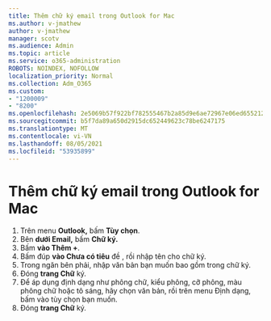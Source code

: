 ```yaml
---
title: Thêm chữ ký email trong Outlook for Mac
ms.author: v-jmathew
author: v-jmathew
manager: scotv
ms.audience: Admin
ms.topic: article
ms.service: o365-administration
ROBOTS: NOINDEX, NOFOLLOW
localization_priority: Normal
ms.collection: Adm_O365
ms.custom:
- "1200009"
- "8200"
ms.openlocfilehash: 2e5069b57f922bf782555467b2a85d9e6ae72967e06ed655212e8574ed4c091b
ms.sourcegitcommit: b5f7da89a650d2915dc652449623c78be6247175
ms.translationtype: MT
ms.contentlocale: vi-VN
ms.lasthandoff: 08/05/2021
ms.locfileid: "53935899"
---
```

# <a name="add-email-signature-in-outlook-for-mac"></a>Thêm chữ ký email trong Outlook for Mac

1. Trên menu **Outlook,** bấm **Tùy chọn**.
2. Bên **dưới Email,** bấm **Chữ ký.**
3. Bấm **vào Thêm +**.
4. Bấm đúp **vào Chưa có tiêu** đề , rồi nhập tên cho chữ ký.
5. Trong ngăn bên phải, nhập văn bản bạn muốn bao gồm trong chữ ký.
6. Đóng **trang Chữ** ký.
7. Để áp dụng định dạng như phông chữ, kiểu phông, cỡ phông, màu phông chữ hoặc tô sáng, hãy chọn văn bản, rồi trên menu Định dạng, bấm vào tùy chọn bạn muốn.
8. Đóng **trang Chữ** ký.

